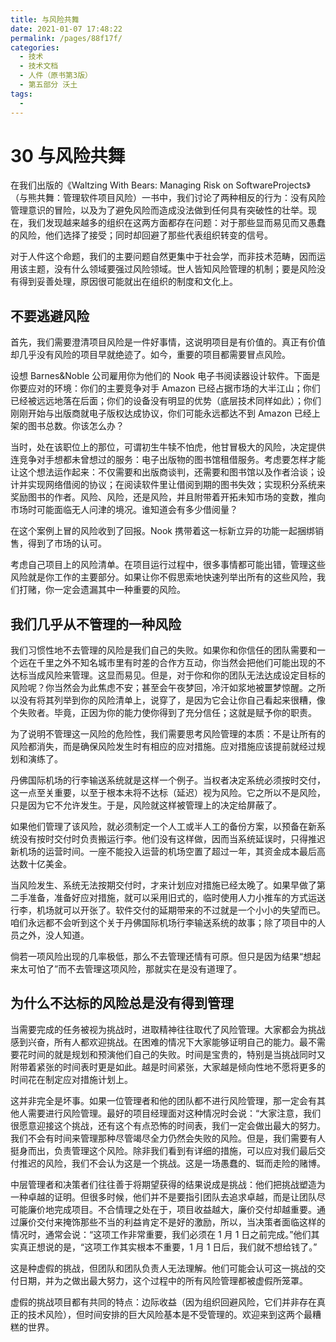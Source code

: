 ```yaml
---
title: 与风险共舞
date: 2021-01-07 17:48:22
permalink: /pages/88f17f/
categories:
  - 技术
  - 技术文档
  - 人件（原书第3版）
  - 第五部分 沃土
tags:
  - 
---
```

# 30 与风险共舞

在我们出版的《Waltzing With Bears: Managing Risk on SoftwareProjects》（与熊共舞：管理软件项目风险）一书中，我们讨论了两种相反的行为：没有风险管理意识的冒险，以及为了避免风险而造成没法做到任何具有突破性的壮举。现在，我们发现越来越多的组织在这两方面都存在问题：对于那些显而易见而又愚蠢的风险，他们选择了接受；同时却回避了那些代表组织转变的信号。

对于人件这个命题，我们的主要问题自然更集中于社会学，而非技术范畴，因而运用该主题，没有什么领域要强过风险领域。世人皆知风险管理的机制；要是风险没有得到妥善处理，原因很可能就出在组织的制度和文化上。

## 不要逃避风险

首先，我们需要澄清项目风险是一件好事情，这说明项目是有价值的。真正有价值却几乎没有风险的项目早就绝迹了。如今，重要的项目都需要冒点风险。

设想 Barnes&Noble 公司雇用你为他们的 Nook 电子书阅读器设计软件。下面是你要应对的环境：你们的主要竞争对手 Amazon 已经占据市场的大半江山；你们已经被远远地落在后面；你们的设备没有明显的优势（底层技术同样如此）；你们刚刚开始与出版商就电子版权达成协议，你们可能永远都达不到 Amazon 已经上架的图书总数。你该怎么办？

当时，处在该职位上的那位，可谓初生牛犊不怕虎，他甘冒极大的风险，决定提供连竞争对手想都未曾想过的服务：电子出版物的图书馆租借服务。考虑要怎样才能让这个想法运作起来：不仅需要和出版商谈判，还需要和图书馆以及作者洽谈；设计并实现网络借阅的协议；在阅读软件里让借阅到期的图书失效；实现积分系统来奖励图书的作者。风险、风险，还是风险，并且附带着开拓未知市场的变数，推向市场时可能面临无人问津的境况。谁知道会有多少借阅量？

在这个案例上冒的风险收到了回报。Nook 携带着这一标新立异的功能一起捆绑销售，得到了市场的认可。

考虑自己项目上的风险清单。在项目运行过程中，很多事情都可能出错，管理这些风险就是你工作的主要部分。如果让你不假思索地快速列举出所有的这些风险，我们打赌，你一定会遗漏其中一种重要的风险。

## 我们几乎从不管理的一种风险

我们习惯性地不去管理的风险是我们自己的失败。如果你和你信任的团队需要和一个远在千里之外不知名城市里有时差的合作方互动，你当然会把他们可能出现的不达标当成风险来管理。这显而易见。但是，对于你和你的团队无法达成设定目标的风险呢？你当然会为此焦虑不安；甚至会午夜梦回，冷汗如浆地被噩梦惊醒。之所以没有将其列举到你的风险清单上，说穿了，是因为它会让你自己看起来很糟，像个失败者。毕竟，正因为你的能力使你得到了充分信任；这就是赋予你的职责。

为了说明不管理这一风险的危险性，我们需要思考风险管理的本质：不是让所有的风险都消失，而是确保风险发生时有相应的应对措施。应对措施应该提前就经过规划和演练了。

丹佛国际机场的行李输送系统就是这样一个例子。当权者决定系统必须按时交付，这一点至关重要，以至于根本未将不达标（延迟）视为风险。它之所以不是风险，只是因为它不允许发生。于是，风险就这样被管理上的决定给屏蔽了。

如果他们管理了该风险，就必须制定一个人工或半人工的备份方案，以预备在新系统没有按时交付时负责搬运行李。他们没有这样做，因而当系统延误时，只得推迟新机场的运营时间。一座不能投入运营的机场空置了超过一年，其资金成本最后高达数十亿美金。

当风险发生、系统无法按期交付时，才来计划应对措施已经太晚了。如果早做了第二手准备，准备好应对措施，就可以采用旧式的，临时使用人力小推车的方式运送行李，机场就可以开张了。软件交付的延期带来的不过就是一个小小的失望而已。咱们永远都不会听到这个关于丹佛国际机场行李输送系统的故事；除了项目中的人员之外，没人知道。

倘若一项风险出现的几率极低，那么不去管理还情有可原。但只是因为结果“想起来太可怕了”而不去管理这项风险，那就实在是没有道理了。

## 为什么不达标的风险总是没有得到管理

当需要完成的任务被视为挑战时，进取精神往往取代了风险管理。大家都会为挑战感到兴奋，所有人都欢迎挑战。在困难的情况下大家能够证明自己的能力。最不需要花时间的就是规划和预演他们自己的失败。时间是宝贵的，特别是当挑战同时又附带着紧张的时间表时更是如此。越是时间紧张，大家越是倾向性地不愿将更多的时间花在制定应对措施计划上。

这并非完全是坏事。如果一位管理者和他的团队都不进行风险管理，那一定会有其他人需要进行风险管理。最好的项目经理面对这种情况时会说：“大家注意，我们很愿意迎接这个挑战，还有这个有点恐怖的时间表，我们一定会做出最大的努力。我们不会有时间来管理那种尽管竭尽全力仍然会失败的风险。但是，我们需要有人挺身而出，负责管理这个风险。除非我们看到有详细的措施，可以应对我们最后交付推迟的风险，我们不会认为这是一个挑战。这是一场愚蠢的、铤而走险的赌博。

中层管理者和决策者们往往善于将期望获得的结果说成是挑战：他们把挑战塑造为一种卓越的证明。但很多时候，他们并不是要指引团队去追求卓越，而是让团队尽可能廉价地完成项目。不合情理之处在于，项目收益越大，廉价交付却越重要。通过廉价交付来掩饰那些不当的利益肯定不是好的激励，所以，当决策者面临这样的情况时，通常会说：“这项工作非常重要，我们必须在 1 月 1 日之前完成。”他们其实真正想说的是，“这项工作其实根本不重要，1 月 1 日后，我们就不想给钱了。”

这是种虚假的挑战，但团队和团队负责人无法理解。他们可能会认可这一挑战的交付日期，并为之做出最大努力，这个过程中的所有风险管理都被虚假所笼罩。

虚假的挑战项目都有共同的特点：边际收益（因为组织回避风险，它们并非存在真正的技术风险），但时间安排的巨大风险基本是不受管理的。欢迎来到这两个最糟糕的世界。
